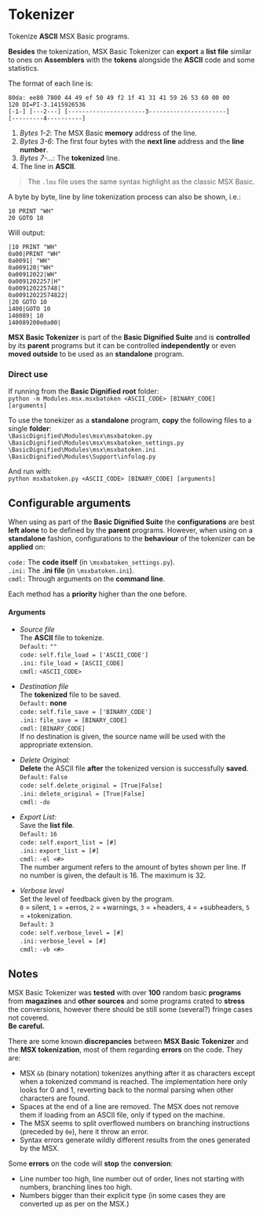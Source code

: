 # Tokenizer    Tokenize **ASCII** MSX Basic programs.    **Besides** the tokenization, MSX Basic Tokenizer can **export** a **list file** similar to ones on **Assemblers** with the **tokens** alongside the **ASCII** code and some statistics.      The format of each line is:  ```  80da: ee80 7800 44 49 ef 50 49 f2 1f 41 31 41 59 26 53 60 00 00        120 DI=PI-3.1415926536  [-1-] [---2---] [----------------------3----------------------]        [---------4----------]  ```  1. *Bytes 1-2*: The MSX Basic **memory** address of the line.  2. *Bytes 3-6*: The first four bytes with the **next line** address and the **line number**.  3. *Bytes 7-...*: The **tokenized** line.  4. The line in **ASCII**.    > The `.lmx` file uses the same syntax highlight as the classic MSX Basic.    A byte by byte, line by line tokenization process can also be shown, i.e.:  ```BASIC  10 PRINT "WH"  20 GOTO 10  ```  Will output:  ```  |10 PRINT "WH"  0a00|PRINT "WH"  0a0091| "WH"  0a009120|"WH"  0a00912022|WH"  0a0091202257|H"  0a009120225748|"  0a00912022574822|  |20 GOTO 10  1400|GOTO 10  140089| 10  140089200e0a00|  ```    **MSX Basic Tokenizer** is part of the **Basic Dignified Suite** and is **controlled** by its **parent** programs but it can be controlled **independently** or even **moved outside** to be used as an **standalone** program.    ### Direct use    If running from the **Basic Dignified root** folder:  `python -m Modules.msx.msxbatoken <ASCII_CODE> [BINARY_CODE] [arguments]`    To use the tonekizer as a **standalone** program, **copy** the following files to a single **folder**:  `\BasicDignified\Modules\msx\msxbatoken.py`  `\BasicDignified\Modules\msx\msxbatoken_settings.py`  `\BasicDignified\Modules\msx\msxbatoken.ini`  `\BasicDignified\Modules\Support\infolog.py`    And run with:  `python msxbatoken.py <ASCII_CODE> [BINARY_CODE] [arguments]`    ## Configurable arguments    When using as part of the **Basic Dignified Suite** the **configurations** are best **left alone** to be defined by the **parent** programs. However, when using on a **standalone** fashion, configurations to the **behaviour** of the tokenizer can be **applied** on:    `code:` The **code itself**  (in `\msxbatoken_settings.py`).  `.ini:` The **.ini file**  (in `\msxbatoken.ini`).  `cmdl:` Through arguments on the **command line**.    Each method has a **priority** higher than the one before.    #### Arguments    - *Source file*  The **ASCII** file to tokenize.  `Default:` `""`  `code:` `self.file_load = ['ASCII_CODE']`  `.ini:` `file_load = [ASCII_CODE]`  `cmdl:` `<ASCII_CODE>`    - *Destination file*  The **tokenized** file to be saved.  `Default:` **none**  `code:` `self.file_save = ['BINARY_CODE']`  `.ini:` `file_save = [BINARY_CODE]`  `cmdl:` `[BINARY_CODE]`  If no destination is given, the source name will be used with the appropriate extension.    - *Delete Original:*  **Delete** the ASCII file **after** the tokenized version is successfully **saved**.  `Default:` `False`  `code:` `self.delete_original = [True|False]`  `.ini:` `delete_original = [True|False]`  `cmdl:` `-do`    - *Export List:*  Save the **list file**.  `Default:` `16`  `code:` `self.export_list = [#]`  `.ini:` `export_list = [#]`  `cmdl:` `-el <#>`  The number argument refers to the amount of bytes shown per line. If no number is given, the default is 16. The maximum is 32.    - *Verbose level*  Set the level of feedback given by the program.  `0` = silent, `1` = +erros, `2` = +warnings, `3` = +headers, `4` = +subheaders, `5` = +tokenization.  `Default:` `3`  `code:` `self.verbose_level = [#]`  `.ini:` `verbose_level = [#]`  `cmdl:` `-vb <#>`      ## Notes    MSX Basic Tokenizer was **tested** with over **100** random basic **programs** from **magazines** and **other sources** and some programs crated to **stress** the conversions, however there should be still some (several?) fringe cases not covered.  **Be careful.**    There are some known **discrepancies** between **MSX Basic Tokenizer** and the **MSX tokenization**, most of them regarding **errors** on the code. They are:  - MSX `&b` (binary notation) tokenizes anything after it as characters except when a tokenized command is reached. The implementation here only looks for 0 and 1, reverting back to the normal parsing when other characters are found.  - Spaces at the end of a line are removed. The MSX does not remove them if loading from an ASCII file, only if typed on the machine.  - The MSX seems to split overflowed numbers on branching instructions (preceded by `0e`), here it throw an error.  - Syntax errors generate wildly different results from the ones generated by the MSX.    Some **errors** on the code will **stop** the **conversion**:  - Line number too high, line number out of order, lines not starting with numbers, branching lines too high.  - Numbers bigger than their explicit type (in some cases they are converted up as per on the MSX.)    